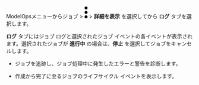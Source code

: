 ModelOpsメニューからジョブ > ![kebabメニュー](Images/zsz1597101912145.svg) > **詳細を表示** を選択してから **ログ** タブを選択します。

**ログ** タブにはジョブ ログと選択されたジョブ イベントの各イベントが表示されます。選択されたジョブが **進行中** の場合は、**停止** を選択してジョブをキャンセルします。

-   ジョブを追跡し、ジョブ処理中に発生したエラーと警告を診断します。


-   作成から完了に至るジョブのライフサイクル イベントを表示します。


